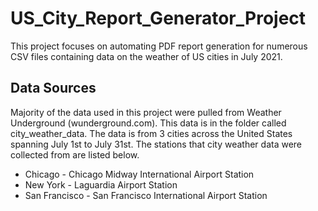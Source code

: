# US_City_Report_Generator_Project
This project focuses on automating PDF report generation for numerous CSV files containing data on the weather of US cities in July 2021.

## Data Sources
Majority of the data used in this project were pulled from Weather Underground (wunderground.com). This data is in the folder called city_weather_data. The data is from 3 cities across the United States spanning July 1st to July 31st. The stations that city weather data were collected from are listed below.
* Chicago - Chicago Midway International Airport Station
* New York - Laguardia Airport Station
* San Francisco - San Francisco International Airport Station
